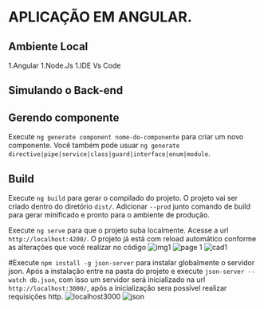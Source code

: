 

# APLICAÇÃO EM ANGULAR.


## Ambiente Local

1.Angular
1.Node.Js
1.IDE Vs Code

## Simulando o Back-end

## Gerendo componente

Execute `ng generate component nome-do-componente` para criar um novo componente. Você também pode usuar `ng generate directive|pipe|service|class|guard|interface|enum|module`.

## Build

Execute `ng build` para gerar o compilado do projeto. O projeto vai ser criado dentro do diretório `dist/`. Adicionar `--prod` junto comando de build para gerar minificado e pronto para o ambiente de produção.


Execute `ng serve` para que o projeto suba localmente. Acesse a url `http://localhost:4200/`. O projeto já está com reload automático conforme as alterações que você realizar no código
![img1](https://user-images.githubusercontent.com/83510729/127482136-28b69adb-d6d9-4076-bfef-d7a68b661f49.png)
![page 1](https://user-images.githubusercontent.com/83510729/127482455-68a6ce83-6aa2-4e5a-a6f0-c4379a007f69.png)
![cad1](https://user-images.githubusercontent.com/83510729/127482496-17864290-6c5d-4975-9a19-a8cbc7b3e124.png)

#Execute `npm install -g json-server` para instalar globalmente o servidor json. Após a instalação entre na pasta do projeto e execute `json-server --watch db.json`, com isso um servidor será inicializado na url `http://localhost:3000/`, após a inicialização sera possível realizar requisições http.
![localhost3000](https://user-images.githubusercontent.com/83510729/127483086-8c6bb0f1-3896-4da5-9baf-9488f5d344f9.png)
![json](https://user-images.githubusercontent.com/83510729/127482515-c70b2b53-a60c-434f-b9f5-602c9492e312.png)




